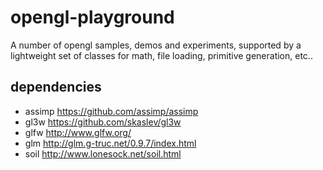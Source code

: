 # opengl-playground

A number of opengl samples, demos and experiments, supported by a lightweight set of classes for math, file loading, primitive generation, etc..

## dependencies

* assimp https://github.com/assimp/assimp
* gl3w https://github.com/skaslev/gl3w
* glfw http://www.glfw.org/
* glm http://glm.g-truc.net/0.9.7/index.html
* soil http://www.lonesock.net/soil.html
